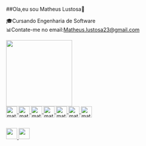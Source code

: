 ##Ola,eu sou Matheus Lustosa🤠

🎓Cursando Engenharia de Software</br>
📊Contate-me no email:Matheus.lustosa23@gmail.com

<div>
  <a href="https://github.com/matheusLustosa23"/>
    <img height="180em" src="https://github-readme-stats.vercel.app/api?username=matheuslustosa&theme=dark&showicons=true"/>
</div>
<div style="display:inline_black"</br>
<img align="center" alt="math.C" height="30" widht="40" src="https://cdn.jsdelivr.net/gh/devicons/devicon/icons/c/c-original.svg">
<img align="center" alt="math.C" height="30" widht="40" src="https://cdn.jsdelivr.net/gh/devicons/devicon/icons/java/java-original-wordmark.svg">
<img align="center" alt="math.C" height="30" widht="40" src="https://cdn.jsdelivr.net/gh/devicons/devicon/icons/javascript/javascript-original.svg">
<img align="center" alt="math.C" height="30" widht="40" src="https://cdn.jsdelivr.net/gh/devicons/devicon/icons/html5/html5-original-wordmark.svg">
<img align="center" alt="math.C" height="30" widht="40" src="https://cdn.jsdelivr.net/gh/devicons/devicon/icons/css3/css3-original-wordmark.svg">
<img align="center" alt="math.C" height="30" widht="40" src="https://cdn.jsdelivr.net/gh/devicons/devicon/icons/php/php-original.svg">
<img align="center" alt="math.C" height="30" widht="40" src="https://cdn.jsdelivr.net/gh/devicons/devicon/icons/mysql/mysql-original.svg">
          
</div>
</div>
</div>

##

<div>
  <a href="mailto:matheus.lustosa23@gmail.com" target="_blank"><img  height="30" widht="40" src="https://upload.wikimedia.org/wikipedia/commons/7/7e/Gmail_icon_%282020%29.svg" target="_blank"> </a>
    <a href="https://www.linkedin.com/in/matheus-lustosa-8472391a3/" target="_blank"><img  height="30" widht="40" src="https://cdn3.iconfinder.com/data/icons/inficons/512/linkedin.png" target="_blank"> </a>
  
   
  
</div>

